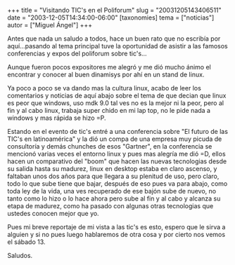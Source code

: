+++
title = "Visitando TIC's en el Poliforum"
slug = "20031205143406511"
date = "2003-12-05T14:34:00-06:00"
[taxonomies]
tema = ["noticias"]
autor = ["Miguel Ángel"]
+++

Antes que nada un saludo a todos, hace un buen rato que no escribía por
aquí…pasando al tema principal tuve la oportunidad de asistir a las
famosos conferencias y expos del poliforum sobre tic's…

<!-- more -->
Aunque fueron pocos expositores me alegró y me dió mucho ánimo el
encontrar y conocer al buen dinamisys por ahí en un stand de linux.

Ya poco a poco se va dando mas la cultura linux, acabo de leer los
comentarios y noticias de aquí abajo sobre el tema de que decian que
linux es peor que windows, uso mdk 9.0 tal ves no es la mejor ni la
peor, pero al fin y al cabo linux, trabaja super chido en mi lap top, no
le pide nada a windows y mas rápida se hizo =P.

Estando en el evento de tic's entré a una conferencia sobre &quot;El
futuro de las TIC's en latinoamérica&quot; y la dió un compa de una
empresa muy picuda de consultoría y demás chunches de esos
&quot;Gartner&quot;, en la conferencia se mencionó varias veces el
entorno linux y pues mas alegría me dió =D, ellos hacen un comparativo
del &quot;boom&quot; que hacen las nuevas tecnologias desde su salida
hasta su madurez, linux en desktop estaba en claro ascenso, y faltaban
unos dos años para que llegara a su plenitud de uso, pero claro, todo lo
que sube tiene que bajar, después de eso pues va para abajo, como toda
ley de la vida, una ves recuperado de ese bajón sube de nuevo, no tanto
como lo hizo o lo hace ahora pero sube al fin y al cabo y alcanza su
etapa de madurez, como ha pasado con algunas otras tecnologias que
ustedes conocen mejor que yo.

Pues mi breve reportaje de mi vista a las tic's es esto, espero que le
sirva a alguien y si no pues luego hablaremos de otra cosa y por cierto
nos vemos el sábado 13.

Saludos.
